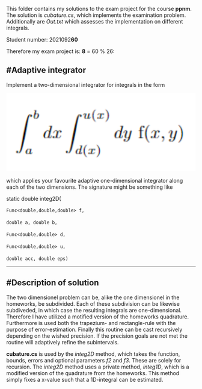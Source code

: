 This folder contains my solutions to the exam project for the course **ppnm**. The solution is *cubature.cs*, which implements the examination problem. Additionally are *Out.txt* which assesses the implementation on different integrals. 

Student number: 2021092**60**

Therefore my exam project is: **8** = 60 % 26: 

#Adaptive integrator
-------------------
Implement a two-dimensional integrator for integrals in the form

![name](2dintegral.png)

which applies your favourite adaptive one-dimensional integrator along each of the two dimensions. The signature might be something like

static double integ2D(

	Func<double,double,double> f,

	double a, double b,

	Func<double,double> d,

	Func<double,double> u,

	double acc, double eps)

-------------------

#Description of solution
-------------------
The two dimensionel problem can be, alike the one dimensionel in the homeworks, be subdivided. Each of these subdivision can be likewise subdiveded, in which case the resulting integrals are one-dimensional. Therefore I have utilized a motified version of the homeworks quadrature.
Furthermore is used both the trapezium- and rectangle-rule with the purpose of error-estimation. Finally this routine can be cast recursively depending on the wished precision. If the precision goals are not met the routine will adaptively refine the subintervals. 

**cubature.cs** is used by the *integ2D* method, which takes the function, bounds, errors and optional parameters *f2* and *f3*. These are solely for recursion. The *integ2D* method uses a private method, *integ1D*, which is a modified version of the quadrature from the homeworks. This method simply fixes a x-value such that a 1D-integral can be estimated.







